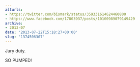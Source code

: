 ```yaml
---
alturls:
- https://twitter.com/bismark/status/359331614624460800
- https://www.facebook.com/17803937/posts/10100989079149429
archive:
- 2013-07
date: '2013-07-22T15:18:27+00:00'
slug: '1374506307'
---
```


Jury duty.

SO PUMPED!

